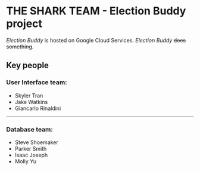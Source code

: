 # THE SHARK TEAM - Election Buddy project
*Election Buddy* is hosted on Google Cloud Services. *Election Buddy* ~~does something~~.

## Key people

### User Interface team:
- Skyler Tran
- Jake Watkins
- Giancarlo Rinaldini

---

### Database team:
- Steve Shoemaker
- Parker Smith
- Isaac Joseph
- Molly Yu

